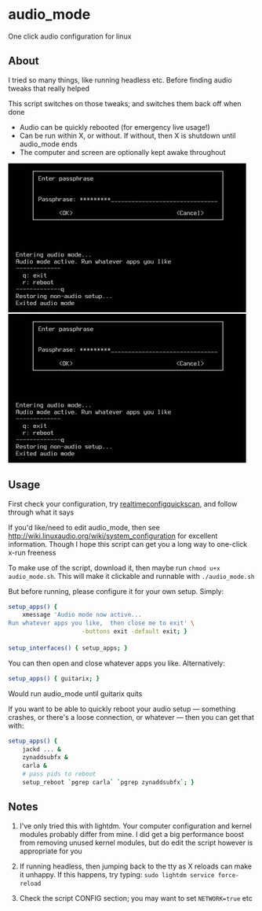 # audio_mode
One click audio configuration for linux


## About
I tried so many things, like running headless etc.  Before finding audio tweaks that really helped

This script switches on those tweaks;  and switches them back off when done

* Audio can be quickly rebooted (for emergency live usage!)
* Can be run within X, or without.  If without, then X is shutdown until audio_mode ends
* The computer and screen are optionally kept awake throughout

![](screenshot1.png?raw=true "Running headless")![](screenshot1.png?raw=true "Running in X")

## Usage
First check your configuration, try [realtimeconfigquickscan](https://github.com/raboof/realtimeconfigquickscan), and follow through what it says

If you'd like/need to edit audio_mode, then see http://wiki.linuxaudio.org/wiki/system_configuration for excellent information.  Though I hope this script can get you a long way to one-click x-run freeness

To make use of the script, download it, then maybe run `chmod u+x audio_mode.sh`. This will make it clickable and runnable with `./audio_mode.sh`

But before running, please configure it for your own setup.  Simply:

```bash
setup_apps() {
	xmessage 'Audio mode now active...
Run whatever apps you like,  then close me to exit' \
					 -buttons exit -default exit; }

setup_interfaces() { setup_apps; }
```

You can then open and close whatever apps you like.  Alternatively:

```bash
setup_apps() { guitarix; }
```

Would run audio_mode until guitarix quits

If you want to be able to quickly reboot your audio setup — something crashes, or there's a loose connection, or whatever — then you can get that with:

```bash
setup_apps() {
	jackd ... &
	zynaddsubfx &
	carla &
	# pass pids to reboot
	setup_reboot `pgrep carla` `pgrep zynaddsubfx`; }
```

## Notes
1. I've only tried this with lightdm.  Your computer configuration and kernel modules probably differ from mine.  I did get a big performance boost from removing unused kernel modules, but do edit the script however is appropriate for you

2. If running headless, then jumping back to the tty as X reloads can make it unhappy.  If this happens, try typing: `sudo lightdm service force-reload`

3. Check the script CONFIG section;  you may want to set `NETWORK=true` etc